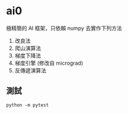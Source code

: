 # ai0

極精簡的 AI 框架，只依賴 numpy 去實作下列方法

1. 改良法
2. 爬山演算法
3. 梯度下降法
4. 梯度引擎 (修改自 micrograd)
5. 反傳遞演算法

## 

## 測試

```
python -m pytest
```
